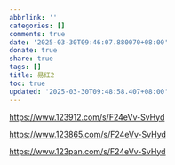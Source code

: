 ```yaml
---
abbrlink: ''
categories: []
comments: true
date: '2025-03-30T09:46:07.880070+08:00'
donate: true
share: true
tags: []
title: 易红2
toc: true
updated: '2025-03-30T09:48:58.407+08:00'
---
```

https://www.123912.com/s/F24eVv-SvHyd

https://www.123865.com/s/F24eVv-SvHyd

https://www.123pan.com/s/F24eVv-SvHyd
